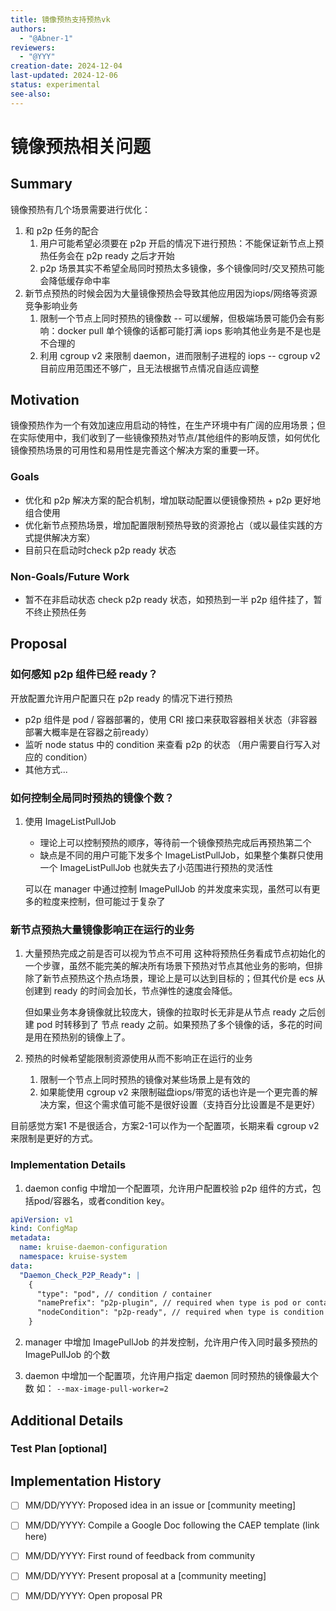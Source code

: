 ```yaml
---
title: 镜像预热支持预热vk
authors:
  - "@Abner-1"
reviewers:
  - "@YYY"
creation-date: 2024-12-04
last-updated: 2024-12-06
status: experimental
see-also:
---
```


# 镜像预热相关问题

## Summary

镜像预热有几个场景需要进行优化：
1. 和 p2p 任务的配合
   1. 用户可能希望必须要在 p2p 开启的情况下进行预热：不能保证新节点上预热任务会在 p2p ready 之后才开始
   2. p2p 场景其实不希望全局同时预热太多镜像，多个镜像同时/交叉预热可能会降低缓存命中率
2. 新节点预热的时候会因为大量镜像预热会导致其他应用因为iops/网络等资源竞争影响业务
   1. 限制一个节点上同时预热的镜像数 -- 可以缓解，但极端场景可能仍会有影响：docker pull 单个镜像的话都可能打满 iops 影响其他业务是不是也是不合理的
   2. 利用 cgroup v2 来限制 daemon，进而限制子进程的 iops -- cgroup v2 目前应用范围还不够广，且无法根据节点情况自适应调整


## Motivation

镜像预热作为一个有效加速应用启动的特性，在生产环境中有广阔的应用场景；但在实际使用中，我们收到了一些镜像预热对节点/其他组件的影响反馈，如何优化镜像预热场景的可用性和易用性是完善这个解决方案的重要一环。

### Goals

- 优化和 p2p 解决方案的配合机制，增加联动配置以便镜像预热 + p2p 更好地组合使用
- 优化新节点预热场景，增加配置限制预热导致的资源抢占（或以最佳实践的方式提供解决方案）
- 目前只在启动时check p2p ready 状态

### Non-Goals/Future Work

- 暂不在非启动状态 check p2p ready 状态，如预热到一半 p2p 组件挂了，暂不终止预热任务

## Proposal

### 如何感知 p2p 组件已经 ready？
   
   开放配置允许用户配置只在 p2p ready 的情况下进行预热
   - p2p 组件是 pod / 容器部署的，使用 CRI 接口来获取容器相关状态（非容器部署大概率是在容器之前ready）
   - 监听 node status 中的 condition 来查看 p2p 的状态 （用户需要自行写入对应的 condition）
   - 其他方式...

### 如何控制全局同时预热的镜像个数？
1. 使用 ImageListPullJob 
   - 理论上可以控制预热的顺序，等待前一个镜像预热完成后再预热第二个
   - 缺点是不同的用户可能下发多个 ImageListPullJob，如果整个集群只使用一个 ImageListPullJob 也就失去了小范围进行预热的灵活性

   可以在 manager 中通过控制 ImagePullJob 的并发度来实现，虽然可以有更多的粒度来控制，但可能过于复杂了


### 新节点预热大量镜像影响正在运行的业务

1. 大量预热完成之前是否可以视为节点不可用
   这种将预热任务看成节点初始化的一个步骤，虽然不能完美的解决所有场景下预热对节点其他业务的影响，但排除了新节点预热这个热点场景，理论上是可以达到目标的；但其代价是 ecs 从创建到 ready 的时间会加长，节点弹性的速度会降低。

   但如果业务本身镜像就比较庞大，镜像的拉取时长无非是从节点 ready 之后创建 pod 时转移到了 节点 ready 之前。如果预热了多个镜像的话，多花的时间是用在预热别的镜像上了。

2. 预热的时候希望能限制资源使用从而不影响正在运行的业务
   1. 限制一个节点上同时预热的镜像对某些场景上是有效的
   2. 如果能使用 cgroup v2 来限制磁盘iops/带宽的话也许是一个更完善的解决方案，但这个需求值可能不是很好设置（支持百分比设置是不是更好）

目前感觉方案1 不是很适合，方案2-1可以作为一个配置项，长期来看 cgroup v2 来限制是更好的方式。

### Implementation Details

1. daemon config 中增加一个配置项，允许用户配置校验 p2p 组件的方式，包括pod/容器名，或者condition key。

```yaml
apiVersion: v1
kind: ConfigMap
metadata:
  name: kruise-daemon-configuration
  namespace: kruise-system
data:
  "Daemon_Check_P2P_Ready": |
    {
      "type": "pod", // condition / container
      "namePrefix": "p2p-plugin", // required when type is pod or container
      "nodeCondition": "p2p-ready", // required when type is condition
    }
```

2. manager 中增加 ImagePullJob 的并发控制，允许用户传入同时最多预热的 ImagePullJob 的个数

3. daemon 中增加一个配置项，允许用户指定 daemon 同时预热的镜像最大个数
如： `--max-image-pull-worker=2`


## Additional Details

### Test Plan [optional]

## Implementation History

- [ ] MM/DD/YYYY: Proposed idea in an issue or [community meeting]
- [ ] MM/DD/YYYY: Compile a Google Doc following the CAEP template (link here)
- [ ] MM/DD/YYYY: First round of feedback from community
- [ ] MM/DD/YYYY: Present proposal at a [community meeting]
- [ ] MM/DD/YYYY: Open proposal PR

